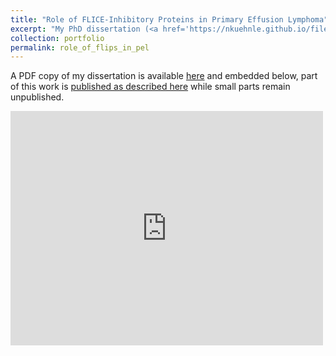 ```yaml
---
title: "Role of FLICE-Inhibitory Proteins in Primary Effusion Lymphoma"
excerpt: "My PhD dissertation (<a href='https://nkuehnle.github.io/files/Neil_Kuehnle_Dissertation.pdf'>get PDF copy here</a>), this work is largely <a href='https://nkuehnle.github.io/publication/2023-05-01-cell-death-differentiation'>published in Cell Death and Differentiation</a> in which I make use of genome-wide synthetic CRISPR rescue screens alongside traditional low-throughput biological methods to identify novel regulators of cFLIP and ligand-independent TRAIL-R1-mediated cell death.<br><img src='https://nkuehnle.github.io/images/gallery/Thesis_Discussion_Part1.png' height='75%' width='75%'><br><img src='https://nkuehnle.github.io/images/gallery/Thesis_Discussion_Part2.png' height='75%' width='75%'>"
collection: portfolio
permalink: role_of_flips_in_pel
---
```


A PDF copy of my dissertation is available [here](https://nkuehnle.github.io/files/Neil_Kuehnle_Dissertation.pdf) and embedded below, part of this work is [published as described here](https://nkuehnle.github.io/publication/2023-05-01-cell-death-differentiation) while small parts remain unpublished.

<embed src="https://drive.google.com/viewerng/viewer?embedded=true&url=https://nkuehnle.github.io/files/Neil_Kuehnle_Dissertation.pdf" width="500" height="375">
